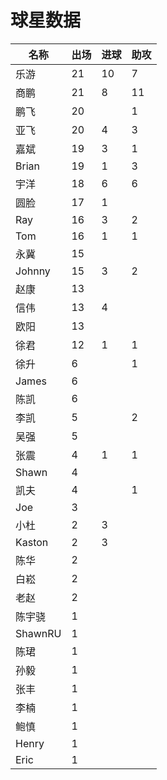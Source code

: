 # 球星数据



| 名称      | 出场 | 进球 | 助攻 |
| ------- | -- | -- | -- |
| 乐游      | 21 | 10 | 7  |
| 商鹏      | 21 | 8  | 11 |
| 鹏飞      | 20 |    | 1  |
| 亚飞      | 20 | 4  | 3  |
| 嘉斌      | 19 | 3  | 1  |
| Brian   | 19 | 1  | 3  |
| 宇洋      | 18 | 6  | 6  |
| 圆脸      | 17 | 1  |    |
| Ray     | 16 | 3  | 2  |
| Tom     | 16 | 1  | 1  |
| 永冀      | 15 |    |    |
| Johnny  | 15 | 3  | 2  |
| 赵康      | 13 |    |    |
| 信伟      | 13 | 4  |    |
| 欧阳      | 13 |    |    |
| 徐君      | 12 | 1  | 1  |
| 徐升      | 6  |    | 1  |
| James   | 6  |    |    |
| 陈凯      | 6  |    |    |
| 李凯      | 5  |    | 2  |
| 吴强      | 5  |    |    |
| 张震      | 4  | 1  | 1  |
| Shawn   | 4  |    |    |
| 凯夫      | 4  |    | 1  |
| Joe     | 3  |    |    |
| 小杜      | 2  | 3  |    |
| Kaston  | 2  | 3  |    |
| 陈华      | 2  |    |    |
| 白崧      | 2  |    |    |
| 老赵      | 2  |    |    |
| 陈宇骁     | 1  |    |    |
| ShawnRU | 1  |    |    |
| 陈珺      | 1  |    |    |
| 孙毅      | 1  |    |    |
| 张丰      | 1  |    |    |
| 李楠      | 1  |    |    |
| 鲍慎      | 1  |    |    |
| Henry   | 1  |    |    |
| Eric    | 1  |    |    |
